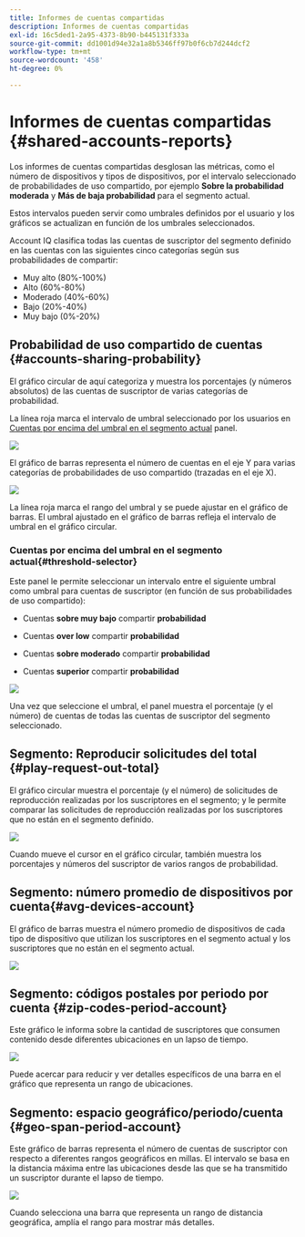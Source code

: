 ```yaml
---
title: Informes de cuentas compartidas
description: Informes de cuentas compartidas
exl-id: 16c5ded1-2a95-4373-8b90-b445131f333a
source-git-commit: dd1001d94e32a1a8b5346ff97b0f6cb7d244dcf2
workflow-type: tm+mt
source-wordcount: '458'
ht-degree: 0%

---
```


# Informes de cuentas compartidas {#shared-accounts-reports}

Los informes de cuentas compartidas desglosan las métricas, como el número de dispositivos y tipos de dispositivos, por el intervalo seleccionado de probabilidades de uso compartido, por ejemplo **Sobre la probabilidad moderada** y **Más de baja probabilidad** para el segmento actual.

Estos intervalos pueden servir como umbrales definidos por el usuario y los gráficos se actualizan en función de los umbrales seleccionados.

Account IQ clasifica todas las cuentas de suscriptor del segmento definido en las cuentas con las siguientes cinco categorías según sus probabilidades de compartir:

* Muy alto (80%-100%)
* Alto (60%-80%)
* Moderado (40%-60%)
* Bajo (20%-40%)
* Muy bajo (0%-20%)

## Probabilidad de uso compartido de cuentas {#accounts-sharing-probability}

El gráfico circular de aquí categoriza y muestra los porcentajes (y números absolutos) de las cuentas de suscriptor de varias categorías de probabilidad.

La línea roja marca el intervalo de umbral seleccionado por los usuarios en [Cuentas por encima del umbral en el segmento actual](#threshold-selector) panel.

![](assets/accounts-sharing-probability-pie.png)

El gráfico de barras representa el número de cuentas en el eje Y para varias categorías de probabilidades de uso compartido (trazadas en el eje X).

![](assets/accounts-sharing-probability-bar.png)

La línea roja marca el rango del umbral y se puede ajustar en el gráfico de barras. El umbral ajustado en el gráfico de barras refleja el intervalo de umbral en el gráfico circular.

<!--![](assets/shared-accounts-rep.gif)-->

### Cuentas por encima del umbral en el segmento actual{#threshold-selector}

Este panel le permite seleccionar un intervalo entre el siguiente umbral como umbral para cuentas de suscriptor (en función de sus probabilidades de uso compartido):

* Cuentas **sobre muy bajo** compartir **probabilidad**

* Cuentas **over low** compartir **probabilidad**

* Cuentas **sobre moderado** compartir **probabilidad**

* Cuentas **superior** compartir **probabilidad**

![](assets/threshold-selector-shared-accounts.png)

Una vez que seleccione el umbral, el panel muestra el porcentaje (y el número) de cuentas de todas las cuentas de suscriptor del segmento seleccionado.

## Segmento: Reproducir solicitudes del total {#play-request-out-total}

El gráfico circular muestra el porcentaje (y el número) de solicitudes de reproducción realizadas por los suscriptores en el segmento; y le permite comparar las solicitudes de reproducción realizadas por los suscriptores que no están en el segmento definido.

![](assets/play-req-outof-total.png)

Cuando mueve el cursor en el gráfico circular, también muestra los porcentajes y números del suscriptor de varios rangos de probabilidad.

<!--![](assets/play-request-total.gif)-->

## Segmento: número promedio de dispositivos por cuenta{#avg-devices-account}

El gráfico de barras muestra el número promedio de dispositivos de cada tipo de dispositivo que utilizan los suscriptores en el segmento actual y los suscriptores que no están en el segmento actual.

![](assets/avg-devices-per-acc.png)

## Segmento: códigos postales por periodo por cuenta {#zip-codes-period-account}

Este gráfico le informa sobre la cantidad de suscriptores que consumen contenido desde diferentes ubicaciones en un lapso de tiempo.

![](assets/zip-period-account.png)

Puede acercar para reducir y ver detalles específicos de una barra en el gráfico que representa un rango de ubicaciones.

<!--![](assets/zip-code-period.gif)-->

## Segmento: espacio geográfico/periodo/cuenta {#geo-span-period-account}

Este gráfico de barras representa el número de cuentas de suscriptor con respecto a diferentes rangos geográficos en millas. El intervalo se basa en la distancia máxima entre las ubicaciones desde las que se ha transmitido un suscriptor durante el lapso de tiempo.

<!--Total number of users ...

How many accounts are within 99 miles of each other.....and how many are apart. 

Based on points on the map.-->

![](assets/geogr-span-account.png)

Cuando selecciona una barra que representa un rango de distancia geográfica, amplía el rango para mostrar más detalles.

<!--![](assets/geo-span-period-acc.gif)-->

